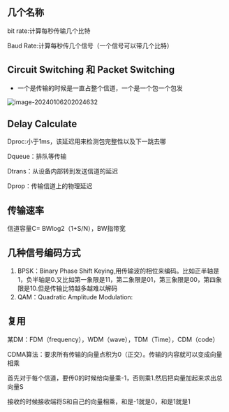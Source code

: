 ## 几个名称

bit rate:计算每秒传输几个比特

Baud Rate:计算每秒传几个信号（一个信号可以带几个比特）

## Circuit Switching 和 Packet Switching

* 一个是传输的时候是一直占整个信道，一个是一个包一个包发

![image-20240106202024632](C:\Users\leon\AppData\Roaming\Typora\typora-user-images\image-20240106202024632.png)

## Delay Calculate

Dproc:小于1ms，该延迟用来检测包完整性以及下一跳去哪

Dqueue：排队等传输

Dtrans：从设备内部转到发送信道的延迟

Dprop：传输信道上的物理延迟

## 传输速率

信道容量C= BWlog2（1+S/N），BW指带宽

## 几种信号编码方式

1. BPSK：Binary Phase Shift Keying,用传输波的相位来编码。比如正半轴是1，负半轴是0.又比如第一象限是11，第二象限是01，第三象限是00，第四象限是10.但是传输比特越多越难以解码
2. QAM：Quadratic Amplitude Modulation:

## 复用

某DM：FDM（frequency），WDM（wave），TDM（Time），CDM（code）

CDMA算法：要求所有传输的向量点积为0（正交）。传输的内容就可以变成向量相乘

首先对于每个信道，要传0的时候给向量乘-1，否则乘1.然后把向量加起来求出总向量S

接收的时候接收端将S和自己的向量相乘，和是-1就是0，和是1就是1 